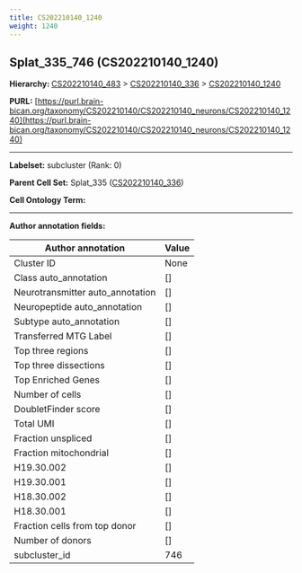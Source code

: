 ```yaml
---
title: CS202210140_1240
weight: 1240
---
```

## Splat_335_746 (CS202210140_1240)
<b>Hierarchy: </b>
[CS202210140_483](../CS202210140_483) >
[CS202210140_336](../CS202210140_336) >
[CS202210140_1240](../CS202210140_1240)

**PURL:** [https://purl.brain-bican.org/taxonomy/CS202210140/CS202210140_neurons/CS202210140_1240](https://purl.brain-bican.org/taxonomy/CS202210140/CS202210140_neurons/CS202210140_1240)

---


**Labelset:** subcluster (Rank: 0)

**Parent Cell Set:** Splat_335 ([CS202210140_336](../CS202210140_336))



**Cell Ontology Term:** 

[MARKER GENES.]: #


---

[TRANSFERRED ANNOTATIONS.]: #


[AUTHOR ANNOTATION FIELDS.]: #


**Author annotation fields:**

| Author annotation | Value |
|-------------------|-------|
|Cluster ID|None|
|Class auto_annotation|[]|
|Neurotransmitter auto_annotation|[]|
|Neuropeptide auto_annotation|[]|
|Subtype auto_annotation|[]|
|Transferred MTG Label|[]|
|Top three regions|[]|
|Top three dissections|[]|
|Top Enriched Genes|[]|
|Number of cells|[]|
|DoubletFinder score|[]|
|Total UMI|[]|
|Fraction unspliced|[]|
|Fraction mitochondrial|[]|
|H19.30.002|[]|
|H19.30.001|[]|
|H18.30.002|[]|
|H18.30.001|[]|
|Fraction cells from top donor|[]|
|Number of donors|[]|
|subcluster_id|746|
